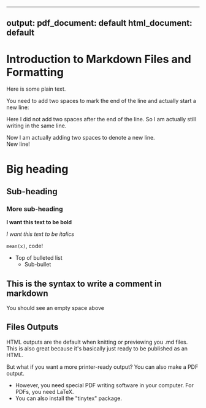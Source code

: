 ---
 output:
   pdf_document: default
   html_document: default
 ---
 # Introduction to Markdown Files and Formatting

 Here is some plain text.

 You need to add two spaces to mark the end of the line and actually start a new line:

 Here I did not add two spaces after the end of the line. So I am actually still writing in the same line.

 Now I am actually adding two spaces to denote a new line.\
 New line!

 # Big heading

 ## Sub-heading

 ### More sub-heading

 **I want this text to be bold**

 *I want this text to be italics*

 `mean(x)`, code!

 -   Top of bulleted list
     -   Sub-bullet

 ## This is the syntax to write a comment in markdown

 <!--- You shouldn't see this in the html file --->

 You should see an empty space above

 ## Files Outputs
 HTML outputs are the default when knitting or previewing you .md files. This is also great because it's basically just ready to be published as an HTML.  

 But what if you want a more printer-ready output? You can also make a PDF output.  
 - However, you need special PDF writing software in your computer. For PDFs, you need LaTeX.  
 - You can also install the "tinytex" package.